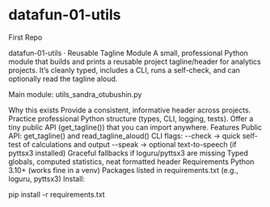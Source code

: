 # datafun-01-utils

First Repo

datafun-01-utils · Reusable Tagline Module
A small, professional Python module that builds and prints a reusable project tagline/header for analytics projects. It’s cleanly typed, includes a CLI, runs a self-check, and can optionally read the tagline aloud.

Main module: utils_sandra_otubushin.py

Why this exists
Provide a consistent, informative header across projects.
Practice professional Python structure (types, CLI, logging, tests).
Offer a tiny public API (get_tagline()) that you can import anywhere.
Features
Public API: get_tagline() and read_tagline_aloud()
CLI flags:
--check → quick self-test of calculations and output
--speak → optional text-to-speech (if pyttsx3 installed)
Graceful fallbacks if loguru/pyttsx3 are missing
Typed globals, computed statistics, neat formatted header
Requirements
Python 3.10+ (works fine in a venv)
Packages listed in requirements.txt (e.g., loguru, pyttsx3)
Install:

pip install -r requirements.txt
